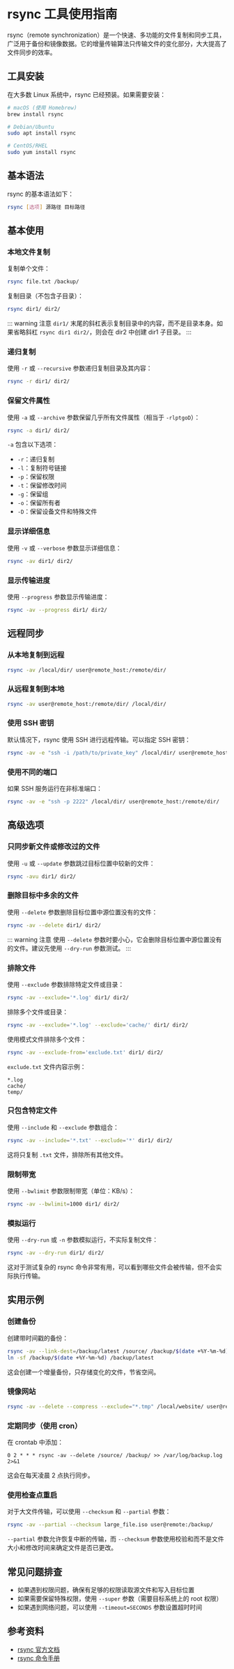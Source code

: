 # rsync 工具使用指南

rsync（remote synchronization）是一个快速、多功能的文件复制和同步工具，广泛用于备份和镜像数据。它的增量传输算法只传输文件的变化部分，大大提高了文件同步的效率。

## 工具安装

在大多数 Linux 系统中，rsync 已经预装。如果需要安装：

```bash
# macOS (使用 Homebrew)
brew install rsync

# Debian/Ubuntu
sudo apt install rsync

# CentOS/RHEL
sudo yum install rsync
```

## 基本语法

rsync 的基本语法如下：

```bash
rsync [选项] 源路径 目标路径
```

## 基本使用

### 本地文件复制

复制单个文件：

```bash
rsync file.txt /backup/
```

复制目录（不包含子目录）：

```bash
rsync dir1/ dir2/
```

::: warning 注意
`dir1/` 末尾的斜杠表示复制目录中的内容，而不是目录本身。如果省略斜杠 `rsync dir1 dir2/`，则会在 dir2 中创建 dir1 子目录。
:::

### 递归复制

使用 `-r` 或 `--recursive` 参数递归复制目录及其内容：

```bash
rsync -r dir1/ dir2/
```

### 保留文件属性

使用 `-a` 或 `--archive` 参数保留几乎所有文件属性（相当于 `-rlptgoD`）：

```bash
rsync -a dir1/ dir2/
```

`-a` 包含以下选项：
- `-r`：递归复制
- `-l`：复制符号链接
- `-p`：保留权限
- `-t`：保留修改时间
- `-g`：保留组
- `-o`：保留所有者
- `-D`：保留设备文件和特殊文件

### 显示详细信息

使用 `-v` 或 `--verbose` 参数显示详细信息：

```bash
rsync -av dir1/ dir2/
```

### 显示传输进度

使用 `--progress` 参数显示传输进度：

```bash
rsync -av --progress dir1/ dir2/
```

## 远程同步

### 从本地复制到远程

```bash
rsync -av /local/dir/ user@remote_host:/remote/dir/
```

### 从远程复制到本地

```bash
rsync -av user@remote_host:/remote/dir/ /local/dir/
```

### 使用 SSH 密钥

默认情况下，rsync 使用 SSH 进行远程传输。可以指定 SSH 密钥：

```bash
rsync -av -e "ssh -i /path/to/private_key" /local/dir/ user@remote_host:/remote/dir/
```

### 使用不同的端口

如果 SSH 服务运行在非标准端口：

```bash
rsync -av -e "ssh -p 2222" /local/dir/ user@remote_host:/remote/dir/
```

## 高级选项

### 只同步新文件或修改过的文件

使用 `-u` 或 `--update` 参数跳过目标位置中较新的文件：

```bash
rsync -avu dir1/ dir2/
```

### 删除目标中多余的文件

使用 `--delete` 参数删除目标位置中源位置没有的文件：

```bash
rsync -av --delete dir1/ dir2/
```

::: warning 注意
使用 `--delete` 参数时要小心，它会删除目标位置中源位置没有的文件。建议先使用 `--dry-run` 参数测试。
:::

### 排除文件

使用 `--exclude` 参数排除特定文件或目录：

```bash
rsync -av --exclude='*.log' dir1/ dir2/
```

排除多个文件或目录：

```bash
rsync -av --exclude='*.log' --exclude='cache/' dir1/ dir2/
```

使用模式文件排除多个文件：

```bash
rsync -av --exclude-from='exclude.txt' dir1/ dir2/
```

`exclude.txt` 文件内容示例：
```
*.log
cache/
temp/
```

### 只包含特定文件

使用 `--include` 和 `--exclude` 参数组合：

```bash
rsync -av --include='*.txt' --exclude='*' dir1/ dir2/
```

这将只复制 `.txt` 文件，排除所有其他文件。

### 限制带宽

使用 `--bwlimit` 参数限制带宽（单位：KB/s）：

```bash
rsync -av --bwlimit=1000 dir1/ dir2/
```

### 模拟运行

使用 `--dry-run` 或 `-n` 参数模拟运行，不实际复制文件：

```bash
rsync -av --dry-run dir1/ dir2/
```

这对于测试复杂的 rsync 命令非常有用，可以看到哪些文件会被传输，但不会实际执行传输。

## 实用示例

### 创建备份

创建带时间戳的备份：

```bash
rsync -av --link-dest=/backup/latest /source/ /backup/$(date +%Y-%m-%d)/
ln -sf /backup/$(date +%Y-%m-%d) /backup/latest
```

这会创建一个增量备份，只存储变化的文件，节省空间。

### 镜像网站

```bash
rsync -av --delete --compress --exclude="*.tmp" /local/website/ user@remote:/var/www/html/
```

### 定期同步（使用 cron）

在 crontab 中添加：

```
0 2 * * * rsync -av --delete /source/ /backup/ >> /var/log/backup.log 2>&1
```

这会在每天凌晨 2 点执行同步。

### 使用检查点重启

对于大文件传输，可以使用 `--checksum` 和 `--partial` 参数：

```bash
rsync -av --partial --checksum large_file.iso user@remote:/backup/
```

`--partial` 参数允许恢复中断的传输，而 `--checksum` 参数使用校验和而不是文件大小和修改时间来确定文件是否已更改。

## 常见问题排查

- 如果遇到权限问题，确保有足够的权限读取源文件和写入目标位置
- 如果需要保留特殊权限，使用 `--super` 参数（需要目标系统上的 root 权限）
- 如果遇到网络问题，可以使用 `--timeout=SECONDS` 参数设置超时时间

## 参考资料

- [rsync 官方文档](https://rsync.samba.org/documentation.html)
- [rsync 命令手册](https://linux.die.net/man/1/rsync)
